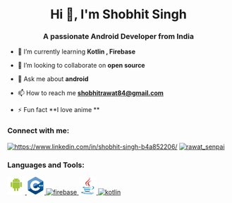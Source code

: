 <h1 align="center">Hi 👋, I'm Shobhit Singh</h1>
<h3 align="center">A passionate Android Developer from India</h3>

- 🌱 I’m currently learning **Kotlin , Firebase**

- 👯 I’m looking to collaborate on **open source**

- 💬 Ask me about **android**

- 📫 How to reach me **shobhitrawat84@gmail.com**

- ⚡ Fun fact **I love anime **

<h3 align="left">Connect with me:</h3>
<p align="left">
<a href="https://linkedin.com/in/https://www.linkedin.com/in/shobhit-singh-b4a852206/" target="blank"><img align="center" src="https://raw.githubusercontent.com/rahuldkjain/github-profile-readme-generator/master/src/images/icons/Social/linked-in-alt.svg" alt="https://www.linkedin.com/in/shobhit-singh-b4a852206/" height="30" width="40" /></a>
<a href="https://instagram.com/rawat_senpai" target="blank"><img align="center" src="https://raw.githubusercontent.com/rahuldkjain/github-profile-readme-generator/master/src/images/icons/Social/instagram.svg" alt="rawat_senpai" height="30" width="40" /></a>


<h3 align="left">Languages and Tools:</h3>
<p align="left"> <a href="https://developer.android.com" target="_blank" rel="noreferrer"> <img src="https://raw.githubusercontent.com/devicons/devicon/master/icons/android/android-original-wordmark.svg" alt="android" width="40" height="40"/> </a> <a href="https://www.w3schools.com/cpp/" target="_blank" rel="noreferrer"> <img src="https://raw.githubusercontent.com/devicons/devicon/master/icons/cplusplus/cplusplus-original.svg" alt="cplusplus" width="40" height="40"/> </a> <a href="https://firebase.google.com/" target="_blank" rel="noreferrer"> <img src="https://www.vectorlogo.zone/logos/firebase/firebase-icon.svg" alt="firebase" width="40" height="40"/> </a> <a href="https://www.java.com" target="_blank" rel="noreferrer"> <img src="https://raw.githubusercontent.com/devicons/devicon/master/icons/java/java-original.svg" alt="java" width="40" height="40"/> </a> <a href="https://kotlinlang.org" target="_blank" rel="noreferrer"> <img src="https://www.vectorlogo.zone/logos/kotlinlang/kotlinlang-icon.svg" alt="kotlin" width="40" height="40"/> </a> </p>
